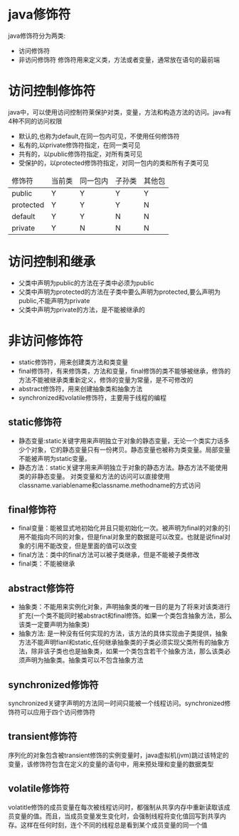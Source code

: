 # java修饰符
java修饰符分为两类:
+ 访问修饰符
+ 非访问修饰符
修饰符用来定义类，方法或者变量，通常放在语句的最前端

# 访问控制修饰符
java中，可以使用访问控制符莱保护对类，变量，方法和构造方法的访问。java有4种不同的访问权限
+ 默认的,也称为default,在同一包内可见，不使用任何修饰符
+ 私有的,以private修饰符指定，在同一类可见
+ 共有的，以public修饰符指定，对所有类可见
+ 受保护的，以protected修饰符指定，对同一包内的类和所有子类可见
<table>
    <thead>
        <tr>
            <td>修饰符</td>
            <td>当前类</td>
            <td>同一包内</td>
            <td>子孙类</td>
            <td>其他包</td>
        </tr>
    </thead>
    <tbody>
        <tr>
            <td>public</td>
            <td>Y</td>
            <td>Y</td>
            <td>Y</td>
            <td>Y</td>
        </tr>
        <tr>
            <td>protected</td>
            <td>Y</td>
            <td>Y</td>
            <td>Y</td>
            <td>N</td>
        </tr>
        <tr>
            <td>default</td>
            <td>Y</td>
            <td>Y</td>
            <td>N</td>
            <td>N</td>
        </tr>
        <tr>
            <td>private</td>
            <td>Y</td>
            <td>N</td>
            <td>N</td>
            <td>N</td>
        </tr>
    </tbody>
</table>

# 访问控制和继承
+ 父类中声明为public的方法在子类中必须为public
+ 父类中声明为protected的方法在子类中要么声明为protected,要么声明为public,不能声明为private
+ 父类中声明为private的方法，是不能被继承的

# 非访问修饰符
+ static修饰符，用来创建类方法和类变量
+ final修饰符，有来修饰类，方法和变量，final修饰的类不能够被继承，修饰的方法不能被继承类重新定义，修饰的变量为常量，是不可修改的
+ abstract修饰符，用来创建抽象类和抽象方法
+ synchronized和volatile修饰符，主要用于线程的编程

## static修饰符
+ 静态变量:static关键字用来声明独立于对象的静态变量，无论一个类实力话多少个对象，它的静态变量只有一份拷贝。静态变量也被称为类变量。局部变量不能被声明为static变量。
+ 静态方法：static关键字用来声明独立于对象的静态方法。静态方法不能使用类的非静态变量。
对类变量和方法的访问可以直接使用classname.variablename和classname.methodname的方式访问

## final修饰符
+ final变量：能被显式地初始化并且只能初始化一次。被声明为final的对象的引用不能指向不同的对象，但是final对象里的数据是可以改变。也就是说final对象的引用不能改变，但是里面的值可以改变
+ final方法：类中的final方法可以被子类继承，但是不能被子类修改
+ final类：不能被继承

## abstract修饰符
+ 抽象类：不能用来实例化对象，声明抽象类的唯一目的是为了将来对该类进行扩充(一个类不能同时被abstract和final修饰。如果一个类包含抽象方法，那么该类一定要声明为抽象类)
+ 抽象方法: 是一种没有任何实现的方法，该方法的具体实现由子类提供，抽象方法不能声明fianl和static,任何继承抽象类的子类必须实现父类所有的抽象方法，除非该子类也也是抽象类，如果一个类包含若干个抽象方法，那么该类必须声明为抽象类。抽象类可以不包含抽象方法

## synchronized修饰符
synchronized关键字声明的方法同一时间只能被一个线程访问。synchronized修饰符可以应用于四个访问修饰符

## transient修饰符
序列化的对象包含被transient修饰的实例变量时，java虚拟机(jvm)跳过该特定的变量，该修饰符包含在定义的变量的语句中，用来预处理和变量的数据类型

## volatile修饰符
volatitle修饰的成员变量在每次被线程访问时，都强制从共享内存中重新读取该成员变量的值。而且，当成员变量发生变化时，会强制线程将变化值回写到共享内存。这样在任何时刻，连个不同的线程总是看到某个成员变量的同一个值
